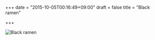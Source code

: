 +++
date = "2015-10-05T00:16:49+09:00"
draft = false
title = "Black ramen"

+++

![Black ramen](/img/black-ramen.jpg)

